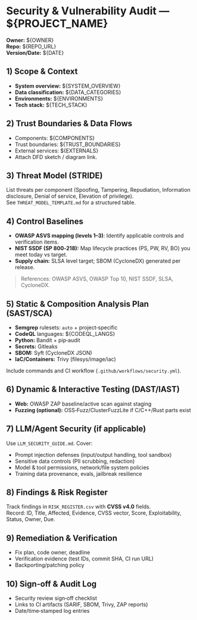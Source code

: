 # Security & Vulnerability Audit — ${PROJECT_NAME}

**Owner:** ${OWNER}  
**Repo:** ${REPO_URL}  
**Version/Date:** ${DATE}

## 1) Scope & Context
- **System overview:** ${SYSTEM_OVERVIEW}
- **Data classification:** ${DATA_CATEGORIES}
- **Environments:** ${ENVIRONMENTS}
- **Tech stack:** ${TECH_STACK}

## 2) Trust Boundaries & Data Flows
- Components: ${COMPONENTS}
- Trust boundaries: ${TRUST_BOUNDARIES}
- External services: ${EXTERNALS}
- Attach DFD sketch / diagram link.

## 3) Threat Model (STRIDE)
List threats per component (Spoofing, Tampering, Repudiation, Information disclosure, Denial of service, Elevation of privilege).  
See `THREAT_MODEL_TEMPLATE.md` for a structured table.

## 4) Control Baselines
- **OWASP ASVS mapping (levels 1–3)**: Identify applicable controls and verification items.
- **NIST SSDF (SP 800‑218):** Map lifecycle practices (PS, PW, RV, BO) you meet today vs target.
- **Supply chain:** SLSA level target; SBOM (CycloneDX) generated per release.

> References: OWASP ASVS, OWASP Top 10, NIST SSDF, SLSA, CycloneDX.

## 5) Static & Composition Analysis Plan (SAST/SCA)
- **Semgrep** rulesets: `auto` + project‑specific
- **CodeQL** languages: ${CODEQL_LANGS}
- **Python:** Bandit + pip‑audit
- **Secrets:** Gitleaks
- **SBOM:** Syft (CycloneDX JSON)
- **IaC/Containers:** Trivy (filesys/image/iac)

Include commands and CI workflow (`.github/workflows/security.yml`).

## 6) Dynamic & Interactive Testing (DAST/IAST)
- **Web:** OWASP ZAP baseline/active scan against staging
- **Fuzzing (optional):** OSS‑Fuzz/ClusterFuzzLite if C/C++/Rust parts exist

## 7) LLM/Agent Security (if applicable)
Use `LLM_SECURITY_GUIDE.md`. Cover:
- Prompt injection defenses (input/output handling, tool sandbox)
- Sensitive data controls (PII scrubbing, redaction)
- Model & tool permissions, network/file system policies
- Training data provenance, evals, jailbreak resilience

## 8) Findings & Risk Register
Track findings in `RISK_REGISTER.csv` with **CVSS v4.0** fields.  
Record: ID, Title, Affected, Evidence, CVSS vector, Score, Exploitability, Status, Owner, Due.

## 9) Remediation & Verification
- Fix plan, code owner, deadline
- Verification evidence (test IDs, commit SHA, CI run URL)
- Backporting/patching policy

## 10) Sign‑off & Audit Log
- Security review sign‑off checklist
- Links to CI artifacts (SARIF, SBOM, Trivy, ZAP reports)
- Date/time‑stamped log entries
